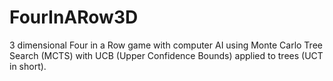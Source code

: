 # FourInARow3D
3 dimensional Four in a Row game with computer AI using Monte Carlo Tree Search (MCTS) with UCB (Upper Confidence Bounds) applied to trees (UCT in short).

